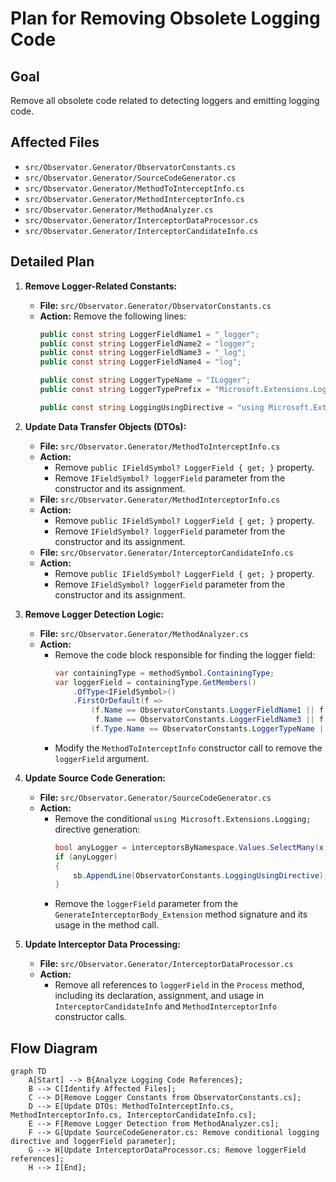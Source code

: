 # Plan for Removing Obsolete Logging Code

## Goal
Remove all obsolete code related to detecting loggers and emitting logging code.

## Affected Files
*   `src/Observator.Generator/ObservatorConstants.cs`
*   `src/Observator.Generator/SourceCodeGenerator.cs`
*   `src/Observator.Generator/MethodToInterceptInfo.cs`
*   `src/Observator.Generator/MethodInterceptorInfo.cs`
*   `src/Observator.Generator/MethodAnalyzer.cs`
*   `src/Observator.Generator/InterceptorDataProcessor.cs`
*   `src/Observator.Generator/InterceptorCandidateInfo.cs`

## Detailed Plan

1.  **Remove Logger-Related Constants:**
    *   **File:** `src/Observator.Generator/ObservatorConstants.cs`
    *   **Action:** Remove the following lines:
        ```csharp
        public const string LoggerFieldName1 = "_logger";
        public const string LoggerFieldName2 = "logger";
        public const string LoggerFieldName3 = "_log";
        public const string LoggerFieldName4 = "log";

        public const string LoggerTypeName = "ILogger";
        public const string LoggerTypePrefix = "Microsoft.Extensions.Logging.ILogger";

        public const string LoggingUsingDirective = "using Microsoft.Extensions.Logging;";
        ```

2.  **Update Data Transfer Objects (DTOs):**
    *   **File:** `src/Observator.Generator/MethodToInterceptInfo.cs`
    *   **Action:**
        *   Remove `public IFieldSymbol? LoggerField { get; }` property.
        *   Remove `IFieldSymbol? loggerField` parameter from the constructor and its assignment.
    *   **File:** `src/Observator.Generator/MethodInterceptorInfo.cs`
    *   **Action:**
        *   Remove `public IFieldSymbol? LoggerField { get; }` property.
        *   Remove `IFieldSymbol? loggerField` parameter from the constructor and its assignment.
    *   **File:** `src/Observator.Generator/InterceptorCandidateInfo.cs`
    *   **Action:**
        *   Remove `public IFieldSymbol? LoggerField { get; }` property.
        *   Remove `IFieldSymbol? loggerField` parameter from the constructor and its assignment.

3.  **Remove Logger Detection Logic:**
    *   **File:** `src/Observator.Generator/MethodAnalyzer.cs`
    *   **Action:**
        *   Remove the code block responsible for finding the logger field:
            ```csharp
            var containingType = methodSymbol.ContainingType;
            var loggerField = containingType.GetMembers()
                .OfType<IFieldSymbol>()
                .FirstOrDefault(f =>
                    (f.Name == ObservatorConstants.LoggerFieldName1 || f.Name == ObservatorConstants.LoggerFieldName2 ||
                     f.Name == ObservatorConstants.LoggerFieldName3 || f.Name == ObservatorConstants.LoggerFieldName4) &&
                    (f.Type.Name == ObservatorConstants.LoggerTypeName || f.Type.ToDisplayString().StartsWith(ObservatorConstants.LoggerTypePrefix)));
            ```
        *   Modify the `MethodToInterceptInfo` constructor call to remove the `loggerField` argument.

4.  **Update Source Code Generation:**
    *   **File:** `src/Observator.Generator/SourceCodeGenerator.cs`
    *   **Action:**
        *   Remove the conditional `using Microsoft.Extensions.Logging;` directive generation:
            ```csharp
            bool anyLogger = interceptorsByNamespace.Values.SelectMany(x => x.Values).SelectMany(x => x).Any(x => x.LoggerField != null);
            if (anyLogger)
            {
                sb.AppendLine(ObservatorConstants.LoggingUsingDirective);
            }
            ```
        *   Remove the `loggerField` parameter from the `GenerateInterceptorBody_Extension` method signature and its usage in the method call.

5.  **Update Interceptor Data Processing:**
    *   **File:** `src/Observator.Generator/InterceptorDataProcessor.cs`
    *   **Action:**
        *   Remove all references to `loggerField` in the `Process` method, including its declaration, assignment, and usage in `InterceptorCandidateInfo` and `MethodInterceptorInfo` constructor calls.

## Flow Diagram

```mermaid
graph TD
    A[Start] --> B{Analyze Logging Code References};
    B --> C[Identify Affected Files];
    C --> D[Remove Logger Constants from ObservatorConstants.cs];
    D --> E[Update DTOs: MethodToInterceptInfo.cs, MethodInterceptorInfo.cs, InterceptorCandidateInfo.cs];
    E --> F[Remove Logger Detection from MethodAnalyzer.cs];
    F --> G[Update SourceCodeGenerator.cs: Remove conditional logging directive and loggerField parameter];
    G --> H[Update InterceptorDataProcessor.cs: Remove loggerField references];
    H --> I[End];